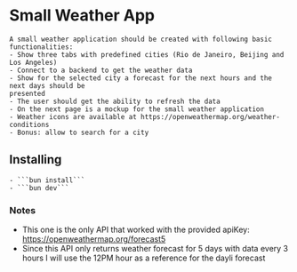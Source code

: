 # Small Weather App
	A small weather application should be created with following basic functionalities:
	- Show three tabs with predefined cities (Rio de Janeiro, Beijing and Los Angeles)
	- Connect to a backend to get the weather data
	- Show for the selected city a forecast for the next hours and the next days should be
	presented
	- The user should get the ability to refresh the data
	- On the next page is a mockup for the small weather application
	- Weather icons are available at https://openweathermap.org/weather-conditions
	- Bonus: allow to search for a city

## Installing

	- ```bun install```
	- ```bun dev```

### Notes
- This one is the only API that worked with the provided apiKey: https://openweathermap.org/forecast5
- Since this API  only returns weather forecast for 5 days with data every 3 hours I will use the 12PM hour as a reference for the dayli forecast